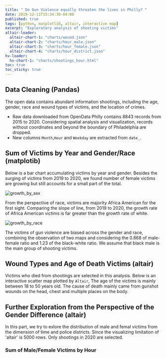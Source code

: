 ```yaml
---
title: " Do Gun Violence equally threaten the lives in Philly? "
date: 2019-12-11T15:34:30-04:00
published: true
tags: [python, matplotlib, altair, interactive map]
excerpt: "Exploratory analysis of shooting victims"
altair-loader:
  altair-chart-1: "charts/wound.json"
  altair-chart-2: "charts/hour_male.json"
  altair-chart-3: "charts/hour_female.json"
  altair-chart-4: "charts/hour_district.json"
hv-loader:
  hv-chart-1: "charts/shootings_hour.html"
toc: true
toc_sticky: true
---
```


## Data Cleaning (Pandas)
The open data contains abundant information shootings, including the age, gender, race and wound types of victims, and the location of crimes.
- Raw data downloaded from OpenData Philly contains 8843 records from 2015 to 2020. Considering spatial analysis and visualization, records without coordinates and beyond the boundary of Philadelphia are dropped.
- New columns `Month`,`Hour` and `Weekday` are extracted from `date_`.


## Sum of Victims by Year and Gender/Race (matplotib)

Below is a bar chart accumulating victims by year and gender. Besides the surging of victims from 2019 to 2020, we found number of female victims are growing but still accounts for a small part of the total.

![growth_by_sex](https://raw.githubusercontent.com/ihcgnahz/shooting_victims/master/charts/growth_by_sex.png)

From the perspective of race, victims are majority Africa American for the first sight. Comparing the slope of line, from 2019 to 2020, the growth rate of Africa American victims is far greater than the growth rate of white.

![growth_by_race](hhttps://raw.githubusercontent.com/ihcgnahz/shooting_victims/master/charts/growth_by_race.png)

The victims of gun violence are biased across the gender and race, combining the observation of two maps and considering the 0.868 of male-female ratio and 1.23 of the black-white ratio. We assume that black male is the main group of shooting victims.

## Wound Types and Age of Death Victims (altair)

Victims who died from shootings are selected in this analysis. Below is an interactive scatter map plotted by `Altair`, The age of the victims is mainly between 18 to 50 years old. The cause of death mainly came from gunshot wounds on the head, chest and multiple places on the body.

<div id="altair-chart-1"></div>

## Further Exploration from the Perspective of the Gender Difference (altair)
In this part, we try to exlore the distribution of male and femal victims from the dimension of time and police districts. Since the visualizing limitation of 'altair' is 5000 rows. Only shootings in 2020 are selected.

### Sum of Male/Female Victims by Hour

<div id="altair-chart-2"></div>

<div id="altair-chart-2"></div>

<div id="hv-chart-1"></div>
